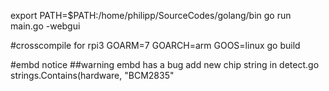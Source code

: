  export PATH=$PATH:/home/philipp/SourceCodes/golang/bin
go run main.go -webgui



#crosscompile for rpi3
GOARM=7 GOARCH=arm GOOS=linux go build

#embd notice
##warning
embd has a bug
add new chip string in detect.go
strings.Contains(hardware, "BCM2835"